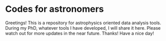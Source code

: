 # Codes for astronomers
Greetings! This is a repository for astrophysics oriented data analysis tools. During my PhD, whatever tools I have developed, I will share it here. Please watch out for more updates in the near future. Thanks! Have a nice day!
